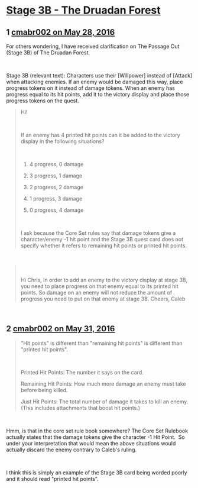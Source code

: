 # [Stage 3B - The Druadan Forest](https://community.fantasyflightgames.com/topic/221161-stage-3b-the-druadan-forest/)

## 1 [cmabr002 on May 28, 2016](https://community.fantasyflightgames.com/topic/221161-stage-3b-the-druadan-forest/?do=findComment&comment=2238950)

For others wondering, I have received clarification on The Passage Out (Stage 3B) of The Druadan Forest.

 

Stage 3B (relevant text): Characters use their [Willpower] instead of [Attack] when attacking enemies. If an enemy would be damaged this way, place progress tokens on it instead of damage tokens. When an enemy has progress equal to its hit points, add it to the victory display and place those progress tokens on the quest.
 

> Hi! 
> 
>  
> 
> If an enemy has 4 printed hit points can it be added to the victory display in the following situations?
> 
>  
> 
> 1) 4 progress, 0 damage
> 
> 2) 3 progress, 1 damage
> 
> 3) 2 progress, 2 damage
> 
> 4) 1 progress, 3 damage
> 
> 5) 0 progress, 4 damage
> 
>  
> 
> I ask because the Core Set rules say that damage tokens give a character/enemy -1 hit point and the Stage 3B quest card does not specify whether it refers to remaining hit points or printed hit points.

 

>  
> 
> Hi Chris,
> In order to add an enemy to the victory display at stage 3B, you need to place progress on that enemy equal to its printed hit points. So damage on an enemy will not reduce the amount of progress you need to put on that enemy at stage 3B.
> Cheers,
> Caleb

 

## 2 [cmabr002 on May 31, 2016](https://community.fantasyflightgames.com/topic/221161-stage-3b-the-druadan-forest/?do=findComment&comment=2242380)

> "Hit points" is different than "remaining hit points" is different than "printed hit points".
> 
>  
> 
> Printed Hit Points: The number it says on the card.
> 
> Remaining Hit Points: How much more damage an enemy must take before being killed.
> 
> Just Hit Points: The total number of damage it takes to kill an enemy. (This includes attachments that boost hit points.)

 

Hmm, is that in the core set rule book somewhere? The Core Set Rulebook actually states that the damage tokens give the character -1 Hit Point.  So under your interpretation that would mean the above situations would actually discard the enemy contrary to Caleb's ruling. 

 

I think this is simply an example of the Stage 3B card being worded poorly and it should read "printed hit points".


